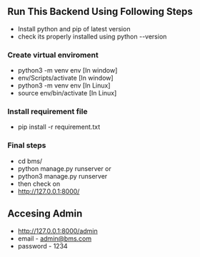 ## Run This Backend Using Following Steps

- Install python and pip of latest version
- check its properly installed using python --version

### Create virtual enviroment

- python3 -m venv env [In window]
- env/Scripts/activate [In window]
- python3 -m venv env [In Linux]
- source env/bin/activate [In Linux]

### Install requirement file

- pip install -r requirement.txt

### Final steps

- cd bms/
- python manage.py runserver or
- python3 manage.py runserver
- then check on
- http://127.0.0.1:8000/

## Accesing Admin

- http://127.0.0.1:8000/admin
- email - admin@bms.com
- password - 1234
